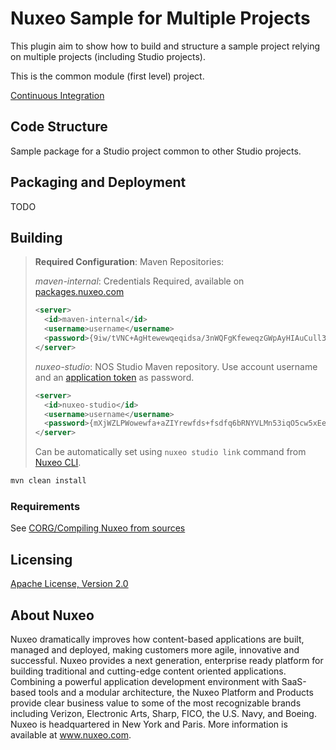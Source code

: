 # Nuxeo Sample for Multiple Projects

This plugin aim to show how to build and structure a sample project relying on multiple projects (including Studio
projects).

This is the common module (first level) project.

[Continuous Integration](https://jenkins.platform.dev.nuxeo.com/job/nuxeo/job/nuxeo-sample-multi-projects/job/common)

## Code Structure

Sample package for a Studio project common to other Studio projects.

## Packaging and Deployment

TODO

## Building

> **Required Configuration**:
> Maven Repositories:
>
> *maven-internal*: Credentials Required, available on [packages.nuxeo.com](https://packages.nuxeo.com)
>
> ```xml
> <server>
>   <id>maven-internal</id>
>   <username>username</username>
>   <password>{9iw/tVNC+AgHtewewqeqidsa/3nWQFgKfeweqzGWpAyHIAuCull3IrrMOT8V112368sgw=}</password>
> </server>
> ```
>
> *nuxeo-studio*: NOS Studio Maven repository. Use account username and an [application token](https://doc.nuxeo.com/studio/token-management/) as password.
>
> ```xml
> <server>
>   <id>nuxeo-studio</id>
>   <username>username</username>
>   <password>{mXjWZLPWowewfa+aZIYrewfds+fsdfq6bRNYVLMn53iqO5cw5xEewqrFUrewr/Szpf}</password>
> </server>
> ```
>
> Can be automatically set using `nuxeo studio link` command from [Nuxeo CLI](https://github.com/nuxeo/nuxeo-cli).

```bash
mvn clean install
```

### Requirements

See [CORG/Compiling Nuxeo from sources](http://doc.nuxeo.com/x/xION)

## Licensing

[Apache License, Version 2.0](http://www.apache.org/licenses/LICENSE-2.0)

## About Nuxeo

Nuxeo dramatically improves how content-based applications are built, managed and deployed, making customers more agile, innovative and successful. Nuxeo provides a next generation, enterprise ready platform for building traditional and cutting-edge content oriented applications. Combining a powerful application development environment with SaaS-based tools and a modular architecture, the Nuxeo Platform and Products provide clear business value to some of the most recognizable brands including Verizon, Electronic Arts, Sharp, FICO, the U.S. Navy, and Boeing. Nuxeo is headquartered in New York and Paris. More information is available at www.nuxeo.com.
